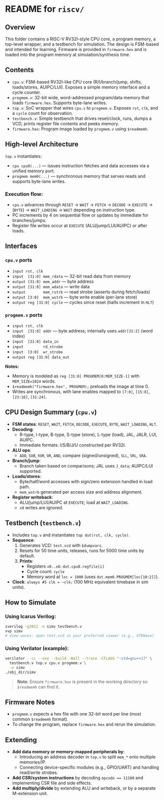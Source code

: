 # README for `riscv/`

## Overview

This folder contains a RISC-V RV32I-style CPU core, a program memory, a top-level wrapper, and a testbench for simulation. The design is FSM-based and intended for learning. Firmware is provided in `firmware.hex` and is loaded into the program memory at simulation/synthesis time.

## Contents

-   `cpu.v`: FSM-based RV32I-like CPU core (R/I/branch/jump, shifts, loads/stores, AUIPC/LUI). Exposes a simple memory interface and a cycle counter.
-   `progmem.v`: 32-bit wide, word-addressed program/data memory that loads `firmware.hex`. Supports byte-lane writes.
-   `top.v`: SoC wrapper that wires `cpu.v` to `progmem.v`. Exposes `rst`, `clk`, and a `cycle` count for observation.
-   `testbench.v`: Simple testbench that drives reset/clock, runs, dumps a VCD, prints register file contents and peeks memory.
-   `firmware.hex`: Program image loaded by `progmem.v` using `$readmemh`.

## High-level Architecture

`top.v` instantiates:

-   `cpu cpu0(...)` — issues instruction fetches and data accesses via a unified memory port.
-   `progmem mem0(...)` — synchronous memory that serves reads and supports byte-lane writes.

### Execution flow:

-   `cpu.v` advances through `RESET` → `WAIT` → `FETCH` → `DECODE` → `EXECUTE` → (`BYTE`) → `WAIT_LOADING` → `WAIT` depending on instruction type.
-   PC increments by 4 on sequential flow or updates by immediate for branches/jumps.
-   Register file writes occur at `EXECUTE` (ALU/jump/LUI/AUIPC) or after loads.

## Interfaces

### `cpu.v` ports

-   `input rst, clk`
-   `input  [31:0] mem_rdata` — 32-bit read data from memory
-   `output [31:0] mem_addr` — byte address
-   `output [31:0] mem_wdata` — write data
-   `output        mem_rstrb` — read strobe (asserts during fetch/loads)
-   `output [3:0]  mem_wstrb` — byte write enable (per-lane store)
-   `output reg [31:0] cycle` — cycles since reset (halts increment in `HLT`)

### `progmem.v` ports

-   `input rst, clk`
-   `input  [31:0] addr` — byte address; internally uses `addr[31:2]` (word index)
-   `input  [31:0] data_in`
-   `input         rd_strobe`
-   `input  [3:0]  wr_strobe`
-   `output reg [31:0] data_out`

**Notes:**

-   Memory is modeled as `reg [31:0] PROGMEM[0:MEM_SIZE-1]` with `MEM_SIZE=1024` words.
-   `$readmemh("firmware.hex", PROGMEM);` preloads the image at time 0.
-   Writes are synchronous, with lane enables mapped to `[7:0]`, `[15:8]`, `[23:16]`, `[31:24]`.

## CPU Design Summary (`cpu.v`)

-   **FSM states**: `RESET`, `WAIT`, `FETCH`, `DECODE`, `EXECUTE`, `BYTE`, `WAIT_LOADING`, `HLT`.
-   **Decoding**:
    -   R-type, I-type, B-type, S-type (store), L-type (load), JAL, JALR, LUI, AUIPC.
    -   Immediate formats: I/S/B/J/U constructed per RV32I.
-   **ALU ops**:
    -   `ADD`, `SUB`, `XOR`, `OR`, `AND`, compare (signed/unsigned), `SLL`, `SRL`, `SRA`.
-   **Branch/jump**:
    -   Branch taken based on comparisons; JAL uses `J_data`; AUIPC/LUI supported.
-   **Loads/stores**:
    -   Byte/half/word accesses with sign/zero extension handled in load path.
    -   `mem_wstrb` generated per access size and address alignment.
-   **Register writeback**:
    -   ALU/jump/LUI/AUIPC at `EXECUTE`; load at `WAIT_LOADING`.
    -   `x0` writes are ignored.

## Testbench (`testbench.v`)

-   Includes `top.v` and instantiates `top dut(rst, clk, cycle)`.
-   **Sequence**:
    1.  Generates VCD: `test.vcd` with `$dumpvars`.
    2.  Resets for 50 time units, releases, runs for 5000 time units by default.
    3.  **Prints**:
        -   Registers `x0..x6`: `dut.cpu0.regfile[i]`
        -   Cycle count: `cycle`
        -   Memory word at `loc = 1000` (uses `dut.mem0.PROGMEM[loc[10:2]]`).
-   **Clock**: `always #5 clk = ~clk;` (100 MHz equivalent timebase in sim units).

## How to Simulate

### Using Icarus Verilog:

```sh
iverilog -g2012 -o simv testbench.v
vvp simv
# View waves: open test.vcd in your preferred viewer (e.g., GTKWave)
```

### Using Verilator (example):

```sh
verilator --cc --exe --build -Wall --trace -CFLAGS "-std=gnu++17" \
  testbench.v top.v cpu.v progmem.v \
  -o simv
./obj_dir/simv
```

> **Note**: Ensure `firmware.hex` is present in the working directory so `$readmemh` can find it.

## Firmware Notes

-   `progmem.v` expects a hex file with one 32-bit word per line (most common `$readmemh` format).
-   To change the program, replace `firmware.hex` and rerun the simulation.

## Extending

-   **Add data memory or memory-mapped peripherals by**:
    -   Introducing an address decoder in `top.v` to split `mem_*` onto multiple memories/IP.
    -   Connecting device-specific modules (e.g., GPIO/UART) and handling read/write strobes.
-   **Add CSR/system instructions** by decoding `opcode == 11100` and implementing CSR file and side effects.
-   **Add multiply/divide** by extending ALU and writeback, or by a separate M-extension unit.

